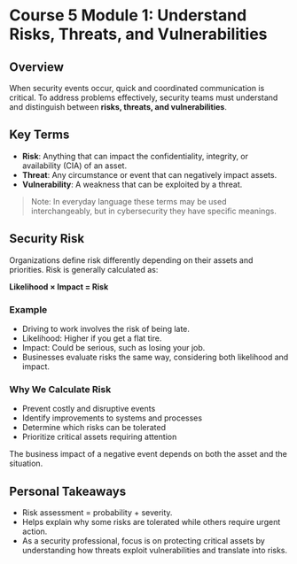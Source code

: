 # Course 5 Module 1: Understand Risks, Threats, and Vulnerabilities

## Overview
When security events occur, quick and coordinated communication is critical. To address problems effectively, security teams must understand and distinguish between **risks, threats, and vulnerabilities**.

## Key Terms
- **Risk**: Anything that can impact the confidentiality, integrity, or availability (CIA) of an asset.  
- **Threat**: Any circumstance or event that can negatively impact assets.  
- **Vulnerability**: A weakness that can be exploited by a threat.  

> Note: In everyday language these terms may be used interchangeably, but in cybersecurity they have specific meanings.

## Security Risk
Organizations define risk differently depending on their assets and priorities. Risk is generally calculated as:

**Likelihood × Impact = Risk**

### Example
- Driving to work involves the risk of being late.  
- Likelihood: Higher if you get a flat tire.  
- Impact: Could be serious, such as losing your job.  
- Businesses evaluate risks the same way, considering both likelihood and impact.

### Why We Calculate Risk
- Prevent costly and disruptive events  
- Identify improvements to systems and processes  
- Determine which risks can be tolerated  
- Prioritize critical assets requiring attention  

The business impact of a negative event depends on both the asset and the situation.  

## Personal Takeaways
- Risk assessment = probability + severity.  
- Helps explain why some risks are tolerated while others require urgent action.  
- As a security professional, focus is on protecting critical assets by understanding how threats exploit vulnerabilities and translate into risks.
